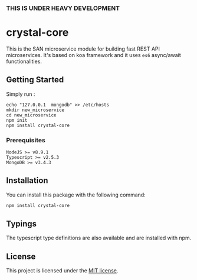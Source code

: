 ### THIS IS UNDER HEAVY DEVELOPMENT

# crystal-core

This is the SAN microservice module for building fast REST API microservices. It's based on koa framework and it uses `es6` async/await functionalities.

## Getting Started

Simply run :

```
echo "127.0.0.1  mongodb" >> /etc/hosts
mkdir new_microservice
cd new_microservice
npm init
npm install crystal-core
```


### Prerequisites

```
NodeJS >= v8.9.1
Typescript >= v2.5.3
MongoDB >= v3.4.3
```

## Installation

You can install this package with the following command:

```sh
npm install crystal-core
```


## Typings

The typescript type definitions are also available and are installed with npm.

## License
This project is licensed under the [MIT license]().
